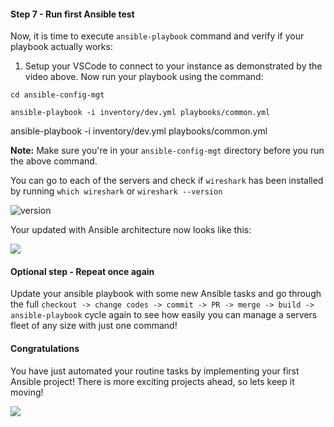 #### Step 7 - Run first Ansible test

Now, it is time to execute `ansible-playbook` command and verify if your playbook actually works: 


1. Setup your VSCode to connect to your instance as demonstrated by the video above. Now run your playbook using the command:

```
cd ansible-config-mgt
```
```
ansible-playbook -i inventory/dev.yml playbooks/common.yml
```

ansible-playbook -i inventory/dev.yml playbooks/common.yml


**Note:** Make sure you're in your `ansible-config-mgt` directory before you run the above command.

You can go to each of the servers and check if `wireshark` has been installed by running `which wireshark` or `wireshark --version`

 ![version](https://dareyio-nonprod-pbl-projects.s3.eu-west-2.amazonaws.com/project11/wireshark.png)
  
Your updated with Ansible architecture now looks like this:

![](https://dareyio-nonprod-pbl-projects.s3.eu-west-2.amazonaws.com/project11/ansible_architecture.png)

#### Optional step - Repeat once again

Update your ansible playbook with some new Ansible tasks and go through the full `checkout -> change codes -> commit -> PR -> merge -> build -> ansible-playbook` cycle again to see how easily you can manage a servers fleet of any size with just one command!

#### Congratulations

You have just automated your routine tasks by implementing your first Ansible project! There is more exciting projects ahead, so lets keep it moving!

![](https://dareyio-nonprod-pbl-projects.s3.eu-west-2.amazonaws.com/project11/greatjob11.png)

